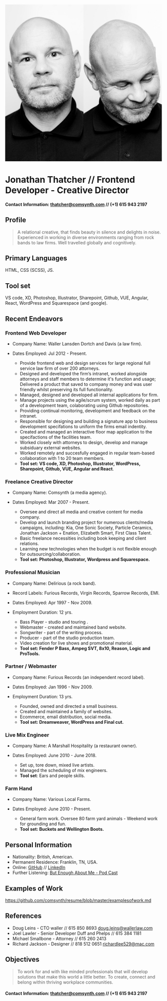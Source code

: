 ![](thatcher.jpg)
# Jonathan Thatcher // Frontend Developer - Creative Director
#### Contact Information: [thatcher@comsynth.com](mailto:thatcher@comsynth.com) // (+1) **615 943 2197**
## Profile
> A relational creative, that finds beauty in silence and delights in noise. Experienced in working in diverse environments ranging from rock bands to law firms. Well travelled globally and cognitively.
## Primary Languages
HTML, CSS (SCSS), JS.
## Tool set
VS code, XD, Photoshop, Illustrator, Sharepoint, Github, VUE, Angular, React, WordPress and Squarespace (and google). 

## Recent Endeavors
### Frontend Web Developer
- Company Name: Waller Lansden Dortch and Davis (a law firm).
- Dates Employed: Jul 2012 -  Present.

  - Provide frontend web and design services for large regional full service law firm of over 200 attorneys.
  - Designed and developed the firm’s intranet, worked alongside attorneys and staff members to determine it's function and usage; Delivered a product that saved to company money and was user friendly whilst preserving its full functionality.
  - Managed, designed and developed all internal applications for firm.
  - Manage projects using the agile/scrum system, worked daily as part of a development team, colaborating using Github repositories.
  - Providing continual monitoring, development and feedback on the intranet.
  - Responsible for designing and building a signature app to business development specifations to uniform the firms email indentity.
  - Created and managed an interactive floor map application to the specifactions of the facilities team.
  - Worked closely with attorneys to design, develop and manage subsiduary external websites.
  - Worked remotely and succesfully engaged in regular team-based collaboration with 1 to 20 team members.
  - **Tool set: VS code, XD, Photoshop, Illustrator, WordPress, Sharepoint, Github, VUE, Angular and React**. 
### Freelance Creative Director
- Company Name: Comsynth (a media agency).
- Dates Employed: Mar 2007 - Present.

  - Oversee and direct all media and creative content for media company.
  - Develop and launch branding project for numerous clients/media campaigns, including: Kia, One Sonic Society, Particle Ceramics, Jonathan Jackson + Enation, Elizabeth Smart, First Class Talent.
  - Basic freelance necessities including book keeping and client relations. 
  - Learning new technologies when the budget is not flexible enough for outsourcing/collaboration.
  - **Tool set: Photoshop, Illustrator, Wordpress and Squarespace.**
### Professional Musician
- Company Name: Delirious (a rock band).
- Record Labels: Furious Records, Virgin Records, Sparrow Records, EMI.
- Dates Employed: Apr 1997 - Nov 2009. 
- Employment Duration: 12 yrs.

  - Bass Player - studio and touring .
  - Webmaster - created and maintained band website.
  - Songwriter - part of the writing process.
  - Producer -  part of the studio production team.
  - Video creation for live shows and promotional material.
  - **Tool set: Fender P Bass, Ampeg SVT, 8x10, Reason, Logic and ProTools.**
### Partner / Webmaster
- Company Name: Furious Records (an independent record label).
- Dates Employed: Jan 1996 - Nov 2009.
- Employment Duration: 13 yrs.

  - Founded, owned and directed a small business.
  - Created and maintained a family of websites. 
  - Ecommerce, email distribution, social media.
  - **Tool set: Dreamweaver, WordPress and Final cut.**
### Live Mix Engineer
- Company Name: A Marshall Hospitality (a restaurant owner).
- Dates Employed: June 2010 - June 2018.

  - Set up, tore down, mixed live artists.
  - Managed the scheduling of mix engineers.
  - **Tool set**: Ears and people skills.
### Farm Hand
- Company Name: Various Local Farms.
- Dates Employed: June 2010 - Present.

  - General farm work. Oversee 80 farm yard animals -  Weekend work for grounding and fun.
  - **Tool set: Buckets and Wellington Boots.**
## Personal Information
- Nationality: British, American.
- Permanent Residence: Franklin, TN, USA.
- Online: [GitHub](https://github.com/comsynth/resume/) // [LinkedIn](https://www.linkedin.com/in/arkyard/)
- Further Listening: [But Enough About Me - Pod Cast](https://podcasts.apple.com/us/podcast/ep-12-jon-thatcher/id1464781115?i=1000454409914)
## Examples of Work
https://github.com/comsynth/resume/blob/master/examplesofwork.md
## References
- Doug Leins - CTO waller // 615 850 8693 doug.leins@wallerlaw.com
- Joel Lawler - Senior Developer Duff and Phelps // 615 384 1181
- Michael Smallbone - Attorney // 615 260 2413
- Richard Jackson - Designer // 818 512 0651 richardlee529@mac.com
## Objectives
> To work for and with like minded professionals that will develop solutions that make this world a little better. To create, connect and belong within thriving workplace communities.
#### Contact Information: [thatcher@comsynth.com](mailto:thatcher@comsynth.com) // (+1) **615 943 2197**

